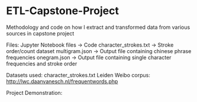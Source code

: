 # ETL-Capstone-Project
Methodology and code on how I extract and transformed data from various sources in capstone project

Files:
Jupyter Notebook files -> Code
character_strokes.txt -> Stroke order/count dataset
multigram.json -> Output file containing chinese phrase frequencies
onegram.json -> Output file containing single character frequencies and stroke order

Datasets used:
character_strokes.txt
Leiden Weibo corpus: http://lwc.daanvanesch.nl/frequentwords.php

Project Demonstration:


